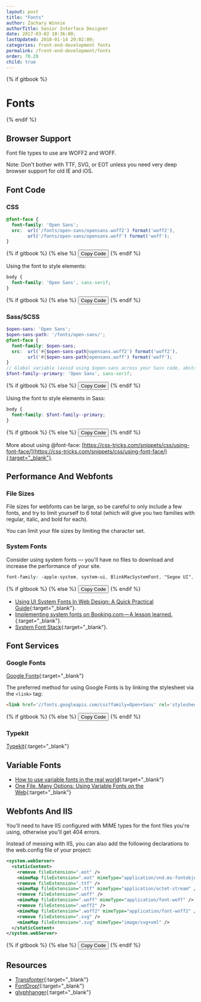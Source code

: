 ```yaml
---
layout: post
title: "Fonts"
author: Zachary Winnie
authorTitle: Senior Interface Designer
date: 2017-03-02 10:36:00;
lastUpdated: 2018-01-14 20:02:00;
categories: front-end-development fonts
permalink: /front-end-development/fonts
order: 70.20
child: true
---
```

{% if gitbook %}
# Fonts
{% endif %}

## Browser Support

Font file types to use are WOFF2 and WOFF.

Note: Don't bother with TTF, SVG, or EOT unless you need very deep browser support for old IE and iOS.

## Font Code

### CSS

``` css
@font-face {
  font-family: 'Open Sans';
  src:  url('/fonts/open-sans/opensans.woff2') format('woff2'),
        url('/fonts/open-sans/opensans.woff') format('woff');
}
```
{% if gitbook %}
{% else %}
  <button type="button" class="button button--white button--smallest button--copy">Copy Code</button>
{% endif %}

Using the font to style elements:

``` css
body {
  font-family: 'Open Sans', sans-serif;
}
```
{% if gitbook %}
{% else %}
  <button type="button" class="button button--white button--smallest button--copy">Copy Code</button>
{% endif %}


### Sass/SCSS

``` scss
$open-sans: 'Open Sans';
$open-sans-path: '/fonts/open-sans/';
@font-face {
  font-family: $open-sans;
  src:  url('#{$open-sans-path}opensans.woff2') format('woff2'),
        url('#{$open-sans-path}opensans.woff') format('woff');
}
// Global variable (avoid using $open-sans across your Sass code, abstract it out so it is easy to change)
$font-family--primary: 'Open Sans', sans-serif;
```
{% if gitbook %}
{% else %}
  <button type="button" class="button button--white button--smallest button--copy">Copy Code</button>
{% endif %}

Using the font to style elements in Sass:

``` scss
body {
  font-family: $font-family--primary;
}
```
{% if gitbook %}
{% else %}
  <button type="button" class="button button--white button--smallest button--copy">Copy Code</button>
{% endif %}

More about using @font-face: [https://css-tricks.com/snippets/css/using-font-face/](https://css-tricks.com/snippets/css/using-font-face/){:target="_blank"}.

## Performance And Webfonts

### File Sizes

File sizes for webfonts can be large, so be careful to only include a few fonts, and try to limit yourself to 6 total (which will give you two families with regular, italic, and bold for each).

You can limit your file sizes by limiting the character set.

### System Fonts

Consider using system fonts &mdash; you'll have no files to download and increase the performance of your site.

```css
font-family: -apple-system, system-ui, BlinkMacSystemFont, "Segoe UI", Roboto, sans-serif
```

{% if gitbook %}
{% else %}
  <button type="button" class="button button--white button--smallest button--copy">Copy Code</button>
{% endif %}

* [Using UI System Fonts In Web Design: A Quick Practical Guide](https://www.smashingmagazine.com/2015/11/using-system-ui-fonts-practical-guide/){:target="_blank"}.
* [Implementing system fonts on Booking.com — A lesson learned.](https://booking.design/implementing-system-fonts-on-booking-com-a-lesson-learned-bdc984df627f){:target="_blank"}.
* [System Font Stack](https://css-tricks.com/snippets/css/system-font-stack/){:target="_blank"}.

## Font Services

### Google Fonts

[Google Fonts](https://fonts.google.com/){:target="_blank"}

The preferred method for using Google Fonts is by linking the stylesheet via the `<link>` tag:

``` html
<link href='//fonts.googleapis.com/css?family=Open+Sans' rel='stylesheet' type='text/css'>
```
{% if gitbook %}
{% else %}
  <button type="button" class="button button--white button--smallest button--copy">Copy Code</button>
{% endif %}

### Typekit

[Typekit](https://typekit.com/fonts){:target="_blank"}

## Variable Fonts

* [How to use variable fonts in the real world](https://medium.com/clear-left-thinking/how-to-use-variable-fonts-in-the-real-world-e6d73065a604){:target="_blank"}
* [One File, Many Options: Using Variable Fonts on the Web](https://css-tricks.com/one-file-many-options-using-variable-fonts-web/){:target="_blank"}

## Webfonts And IIS

You'll need to have IIS configured with MIME types for the font files you're using, otherwise you'll get 404 errors.

Instead of messing with IIS, you can also add the following declarations to the web.config file of your project:

``` xml
<system.webServer> 
  <staticContent> 
    <remove fileExtension=".eot" /> 
    <mimeMap fileExtension=".eot" mimeType="application/vnd.ms-fontobject" /> 
    <remove fileExtension=".ttf" /> 
    <mimeMap fileExtension=".ttf" mimeType="application/octet-stream" /> 
    <remove fileExtension=".woff" /> 
    <mimeMap fileExtension=".woff" mimeType="application/font-woff" /> 
    <remove fileExtension=".woff2" /> 
    <mimeMap fileExtension=".woff2" mimeType="application/font-woff2" /> 
    <remove fileExtension=".svg" /> 
    <mimeMap fileExtension=".svg" mimeType="image/svg+xml" /> 
  </staticContent> 
</system.webServer>
```
{% if gitbook %}
{% else %}
  <button type="button" class="button button--white button--smallest button--copy">Copy Code</button>
{% endif %}

## Resources

* [Transfonter](https://transfonter.org/){:target="_blank"}
* [FontDrop!](https://fontdrop.info/){:target="_blank"}
* [glyphhanger](https://github.com/filamentgroup/glyphhanger){:target="_blank"}